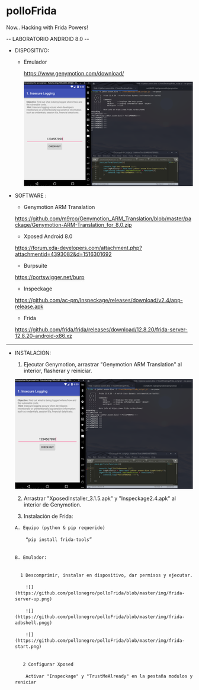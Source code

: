 # polloFrida
Now.. Hacking with Frida Powers!



-- LABORATORIO ANDROID 8.0 --


- DISPOSITIVO:

  - Emulador  

    https://www.genymotion.com/download/

    ![](https://github.com/pollonegro/polloFrida/blob/master/img/emulatorFrida.png)



- SOFTWARE :

  - Genymotion ARM Translation 
  
  https://github.com/m9rco/Genymotion_ARM_Translation/blob/master/package/Genymotion-ARM-Translation_for_8.0.zip


  - Xposed Android 8.0
  
  https://forum.xda-developers.com/attachment.php?attachmentid=4393082&d=1516301692


  - Burpsuite
  
  https://portswigger.net/burp
  
  
  - Inspeckage 
  
  https://github.com/ac-pm/Inspeckage/releases/download/v2.4/app-release.apk
  
  
  - Frida 
  
  https://github.com/frida/frida/releases/download/12.8.20/frida-server-12.8.20-android-x86.xz
    
    
-----------------------------------------------------------------------------------------------------

- INSTALACION:

    1. Ejecutar Genymotion, arrastrar "Genymotion ARM Translation" al interior, flasherar y reiniciar.
    
    ![](https://github.com/pollonegro/polloFrida/blob/master/img/emulatorFrida.png)
    
    
    2. Arrastrar "XposedInstaller_3.1.5.apk" y "Inspeckage2.4.apk" al interior de Genymotion.
      
    
    3. Instalación de Frida: 
    
      A. Equipo (python & pip requerido)
      
          “pip install frida-tools”


      B. Emulador:
    

        1 Descomprimir, instalar en dispositivo, dar permisos y ejecutar.

          ![](https://github.com/pollonegro/polloFrida/blob/master/img/frida-server-up.png)

          ![](https://github.com/pollonegro/polloFrida/blob/master/img/frida-adbshell.pngg)

          ![](https://github.com/pollonegro/polloFrida/blob/master/img/frida-start.png)
          
          
         2 Configurar Xposed 
          
          Activar "Inspeckage" y "TrustMeAlready" en la pestaña modulos y reniciar

  

 
